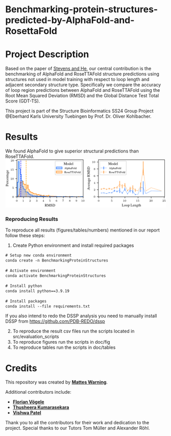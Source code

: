 # Benchmarking-protein-structures-predicted-by-AlphaFold-and-RosettaFold

# Project Description
Based on the paper of [Stevens and He](https://pubmed.ncbi.nlm.nih.gov/35883541/), our central contribution is the benchmarking of
AlphaFold and RoseTTAFold structure predictions using structures not used in model training with respect to loop length
and adjacent secondary structure type. Specifically we compare the accuracy of loop region predictions between AlphaFold 
and RoseTTAFold using the Root Mean Squared Deviation (RMSD) and the Global Distance Test Total Score (GDT-TS).


This project is part of the Structure Bioinformatics SS24 Group Project @Eberhard Karls University Tuebingen by Prof. Dr. Oliver Kohlbacher.

# Results
We found AlphaFold to give superior structural predictions than RoseTTAFold.
![alt text](https://github.com/mawa00006/Benchmarking-protein-structures-predicted-by-AlphaFold-and-RosettaFold/blob/main/doc/fig/png/fig_3_rmsd.png?raw=true)


### Reproducing Results
To reproduce all results (figures/tables/numbers) mentioned in our report follow these steps:
1. Create Python environment and install required packages 
```
# Setup new conda environment
conda create -n BenchmarkingProteinStructures

# Activate environment
conda activate BenchmarkingProteinStructures

# Install python
conda install python==3.9.19

# Install packages
conda install --file requirements.txt
```
If you also intend to redo the DSSP analysis you need to manually install DSSP from https://github.com/PDB-REDO/dssp

2. To reproduce the result csv files run the scripts located in src/evaluation_scripts
3. To reproduce figures run the scripts in doc/fig
4. To reproduce tables run the scripts in doc/tables

# Credits
This repository was created by **[Mattes Warning](https://github.com/mawa00006)**.

Additional contributors include:

- **[Florian Vögele](https://github.com/FloAvis)**
- **[Thusheera Kumarasekara](https://github.com/tckumarasekara)**
- **[Vishwa Patel](https://github.com/VPatel1412)**

Thank you to all the contributors for their work and dedication to the project. Special thanks to our Tutors Tom Müller and Alexander Röhl.